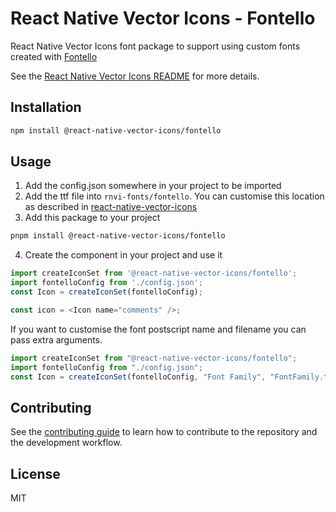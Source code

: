 # React Native Vector Icons - Fontello

React Native Vector Icons font package to support using custom fonts created with [Fontello](https://fontello.com)

See the [React Native Vector Icons README](../../README.md) for more details.

## Installation

```sh
npm install @react-native-vector-icons/fontello
```

## Usage

1. Add the config.json somewhere in your project to be imported
2. Add the ttf file into `rnvi-fonts/fontello`. You can customise this location as described in [react-native-vector-icons](../../README.md#custom-fonts)
3. Add this package to your project

```sh
pnpm install @react-native-vector-icons/fontello
```

4. Create the component in your project and use it

```js
import createIconSet from '@react-native-vector-icons/fontello';
import fontelloConfig from './config.json';
const Icon = createIconSet(fontelloConfig);

const icon = <Icon name="comments" />;
```

If you want to customise the font postscript name and filename you can pass extra arguments.

```js
import createIconSet from "@react-native-vector-icons/fontello";
import fontelloConfig from "./config.json";
const Icon = createIconSet(fontelloConfig, "Font Family", "FontFamily.ttf");
```

## Contributing

See the [contributing guide](../../CONTRIBUTING.md) to learn how to contribute to the repository and the development workflow.

## License

MIT
